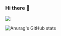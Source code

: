 ### Hi there 👋

<!--
**HeeHeeHee-github/HeeHeeHee-github** is a ✨ _special_ ✨ repository because its `README.md` (this file) appears on your GitHub profile.

Here are some ideas to get you started:

- 🔭 I’m currently working on ...
- 🌱 I’m currently learning ...
- 👯 I’m looking to collaborate on ...
- 🤔 I’m looking for help with ...
- 💬 Ask me about ...
- 📫 How to reach me: ...
- 😄 Pronouns: ...
- ⚡ Fun fact: ...

-->



<!-- 깃허브 방문자 수 -->
<a href="https://hits.seeyoufarm.com"><img src="https://hits.seeyoufarm.com/api/count/incr/badge.svg?url=https%3A%2F%2Fgithub.com%2FSung-Heee&count_bg=%2361CFC5&title_bg=%23767676&icon=github.svg&icon_color=%23FFFFFF&title=git&edge_flat=false"/></a>

<!-- 깃허브 스탯 -->
![Anurag's GitHub stats](https://github-readme-stats.vercel.app/api?username=Sung-Heee&&show_icons=true&theme=transparent)

